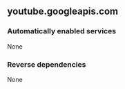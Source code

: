 ## youtube.googleapis.com

### Automatically enabled services

None

### Reverse dependencies

None
